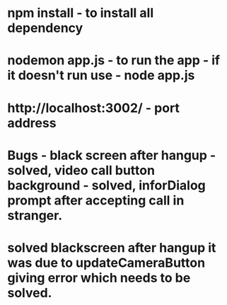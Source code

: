 # npm install - to install all dependency
# nodemon app.js - to run the app - if it doesn't run use - node app.js
# http://localhost:3002/ - port address
# Bugs - black screen after hangup - solved, video call button background - solved, inforDialog prompt after accepting call in stranger.
# solved blackscreen after hangup it was due to updateCameraButton giving error which needs to be solved.